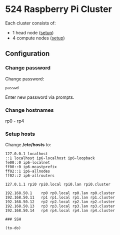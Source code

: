 # 524 Raspberry Pi Cluster

Each cluster consists of:

- 1 head node ([setup](head.md))
- 4 compute nodes ([setup](compute.md)) 

## Configuration

### Change password

Change password:

    passwd
    
Enter new password via prompts.

### Change hostnames

rp0 - rp4

### Setup hosts

Change **/etc/hosts** to:
```
127.0.0.1 localhost
::1 localhost ip6-localhost ip6-loopback
fe00::0 ip6-localnet
ff00::0 ip6-mcastprefix
ff02::1 ip6-allnodes
ff02::2 ip6-allrouters

127.0.1.1 rpi0 rpi0.local rpi0.lan rpi0.cluster

192.168.50.1    rp0 rp0.local rp0.lan rp0.cluster
192.168.50.11   rp1 rp1.local rp1.lan rp1.cluster
192.168.50.12   rp2 rp2.local rp2.lan rp2.cluster
192.168.50.13   rp3 rp3.local rp3.lan rp3.cluster
192.168.50.14   rp4 rp4.local rp4.lan rp4.cluster

### SSH

(to-do)

    
